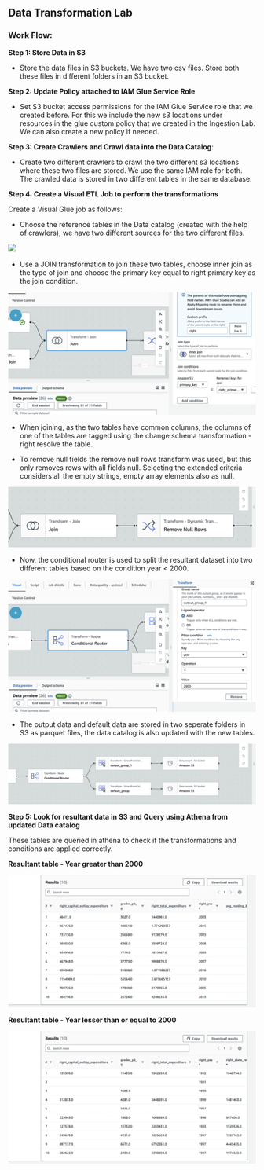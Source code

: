 ## Data Transformation Lab

### Work Flow:

**Step 1: Store Data in S3** 
- Store the data files in S3 buckets. We have two csv files. Store both these files in different folders in an S3 bucket. 

**Step 2: Update Policy attached to IAM Glue Service Role**

- Set S3 bucket access permissions for the IAM Glue Service role that we created before. For this we include the new s3 locations under resources in the glue custom policy that we created in the Ingestion Lab. We can also create a new policy if needed. 

**Step 3: Create Crawlers and Crawl data into the Data Catalog**: 

- Create two different crawlers to crawl the two different s3 locations where these two files are stored. We use the same IAM role for both.
The crawled data is stored in two different tables in the same database.

**Step 4: Create a Visual ETL Job to perform the transformations**

Create a Visual Glue job as follows:
- Choose the reference tables in the Data catalog (created with the help of crawlers), we have two different sources for the two different files.

![](https://github.com/Pam2020/AWS_for_DataEngineering/blob/ceb0012dc7de2913978671d14d4de1782afd3aaa/Images/Source_join.png=250x250)


- Use a JOIN transformation to join these two tables, choose inner join as the type of join and choose the primary key equal to right primary key as the join condition.

![](https://github.com/Pam2020/AWS_for_DataEngineering/blob/353c59a5fdb5e51fb17b7a9ab0966ec2d047f097/Images/Join_conditions.png)


- When joining, as the two tables have common columns, the columns of one of the tables are tagged using the change schema transformation - right resolve the table.

- To remove null fields the remove null rows transform was used, but this only removes rows with all fields null. Selecting the extended criteria considers all the empty strings, empty array elements also as null. 

![](https://github.com/Pam2020/AWS_for_DataEngineering/blob/3801d6398e396dc37669adb12b35d426d3e85cd0/Images/Join_nullrows.png)


- Now, the conditional router is used to split the resultant dataset into two different tables based on the condition year < 2000.

![](https://github.com/Pam2020/AWS_for_DataEngineering/blob/cf43857afc9e222587ca068b95864dcd1497bf00/Images/DefiningCR.png)

- The output data and default data are stored in two seperate folders in S3 as parquet files, the data catalog is also updated with the new tables.

![](https://github.com/Pam2020/AWS_for_DataEngineering/blob/c3f8181bb33e8f0ff0730adf06580ce885c42e6e/Images/ConditionalRouter.png)


**Step 5: Look for resultant data in S3 and Query using Athena from updated Data catalog**

These tables are queried in athena to check if the transformations and conditions are applied correctly.

**Resultant table - Year greater than 2000**

![Greater than 2000](https://github.com/Pam2020/AWS_for_DataEngineering/blob/e0d8e67320a8c71d1b04fe94de8d4ba189668255/Images/Result_greaterthan.png)

**Resultant table - Year lesser than or equal to 2000**

![Lesser than 2000](https://github.com/Pam2020/AWS_for_DataEngineering/blob/81bad4d38f20a8b72a4f810238514093f48e66d2/Images/Result_lesserthan.png)

